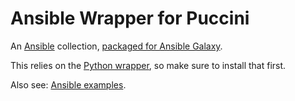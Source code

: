 Ansible Wrapper for Puccini
===========================

An [Ansible](https://www.ansible.com/) collection, [packaged for Ansible Galaxy](https://galaxy.ansible.com/puccini/tosca).

This relies on the [Python wrapper](../../wrappers/python/), so make sure to install that first.

Also see: [Ansible examples](../../examples/ansible/).
